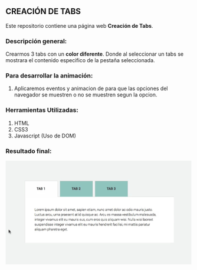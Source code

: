 ## CREACIÓN DE TABS

Este repositorio contiene una página web **Creación de Tabs**.

### Descripción general:
Crearmos 3 tabs con un **color diferente**. Donde al seleccionar un tabs se mostrara el contenido especifico de la pestaña seleccionada.

### Para desarrollar la animación:
1. Aplicaremos eventos y animacion de para que las opciones del navegador se muestren o no se muestren segun la opcion.

### Herramientas Utilizadas:
1. HTML
2. CSS3
3. Javascript (Uso de DOM)

### Resultado final:
![recursos](assets/images/tabsfinal.gif)